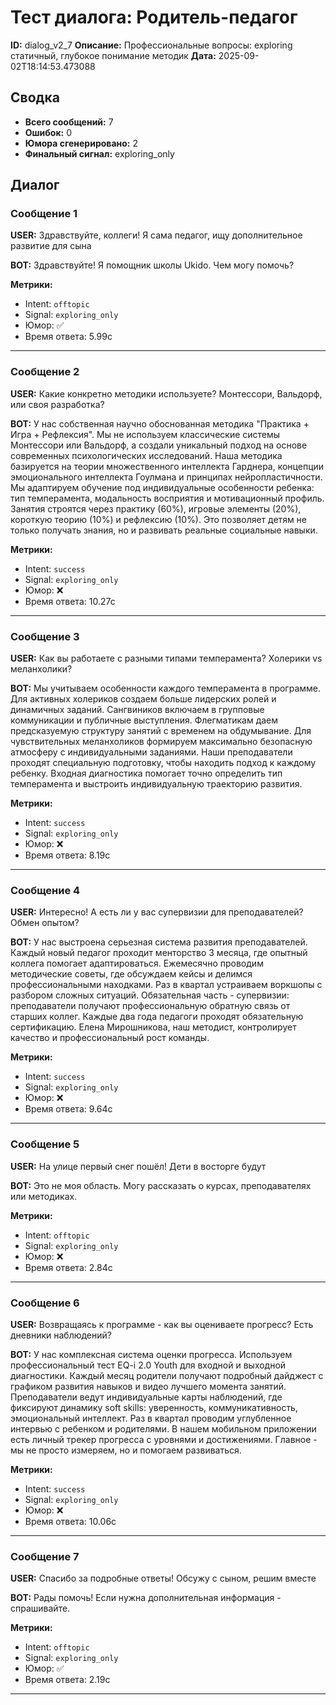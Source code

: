 # Тест диалога: Родитель-педагог

**ID:** dialog_v2_7
**Описание:** Профессиональные вопросы: exploring статичный, глубокое понимание методик
**Дата:** 2025-09-02T18:14:53.473088

## Сводка

- **Всего сообщений:** 7
- **Ошибок:** 0
- **Юмора сгенерировано:** 2
- **Финальный сигнал:** exploring_only

## Диалог

### Сообщение 1

**USER:** Здравствуйте, коллеги! Я сама педагог, ищу дополнительное развитие для сына

**BOT:** Здравствуйте! Я помощник школы Ukido. Чем могу помочь?

**Метрики:**
- Intent: `offtopic`
- Signal: `exploring_only`
- Юмор: ✅
- Время ответа: 5.99с

---

### Сообщение 2

**USER:** Какие конкретно методики используете? Монтессори, Вальдорф, или своя разработка?

**BOT:** У нас собственная научно обоснованная методика "Практика + Игра + Рефлексия". Мы не используем классические системы Монтессори или Вальдорф, а создали уникальный подход на основе современных психологических исследований. Наша методика базируется на теории множественного интеллекта Гарднера, концепции эмоционального интеллекта Гоулмана и принципах нейропластичности. Мы адаптируем обучение под индивидуальные особенности ребенка: тип темперамента, модальность восприятия и мотивационный профиль. Занятия строятся через практику (60%), игровые элементы (20%), короткую теорию (10%) и рефлексию (10%). Это позволяет детям не только получать знания, но и развивать реальные социальные навыки.

**Метрики:**
- Intent: `success`
- Signal: `exploring_only`
- Юмор: ❌
- Время ответа: 10.27с

---

### Сообщение 3

**USER:** Как вы работаете с разными типами темперамента? Холерики vs меланхолики?

**BOT:** Мы учитываем особенности каждого темперамента в программе. Для активных холериков создаем больше лидерских ролей и динамичных заданий. Сангвиников включаем в групповые коммуникации и публичные выступления. Флегматикам даем предсказуемую структуру занятий с временем на обдумывание. Для чувствительных меланхоликов формируем максимально безопасную атмосферу с индивидуальными заданиями. Наши преподаватели проходят специальную подготовку, чтобы находить подход к каждому ребенку. Входная диагностика помогает точно определить тип темперамента и выстроить индивидуальную траекторию развития.

**Метрики:**
- Intent: `success`
- Signal: `exploring_only`
- Юмор: ❌
- Время ответа: 8.19с

---

### Сообщение 4

**USER:** Интересно! А есть ли у вас супервизии для преподавателей? Обмен опытом?

**BOT:** У нас выстроена серьезная система развития преподавателей. Каждый новый педагог проходит менторство 3 месяца, где опытный коллега помогает адаптироваться. Ежемесячно проводим методические советы, где обсуждаем кейсы и делимся профессиональными находками. Раз в квартал устраиваем воркшопы с разбором сложных ситуаций. Обязательная часть - супервизии: преподаватели получают профессиональную обратную связь от старших коллег. Каждые два года педагоги проходят обязательную сертификацию. Елена Мирошникова, наш методист, контролирует качество и профессиональный рост команды.

**Метрики:**
- Intent: `success`
- Signal: `exploring_only`
- Юмор: ❌
- Время ответа: 9.64с

---

### Сообщение 5

**USER:** На улице первый снег пошёл! Дети в восторге будут

**BOT:** Это не моя область. Могу рассказать о курсах, преподавателях или методиках.

**Метрики:**
- Intent: `offtopic`
- Signal: `exploring_only`
- Юмор: ❌
- Время ответа: 2.84с

---

### Сообщение 6

**USER:** Возвращаясь к программе - как вы оцениваете прогресс? Есть дневники наблюдений?

**BOT:** У нас комплексная система оценки прогресса. Используем профессиональный тест EQ-i 2.0 Youth для входной и выходной диагностики. Каждый месяц родители получают подробный дайджест с графиком развития навыков и видео лучшего момента занятий. Преподаватели ведут индивидуальные карты наблюдений, где фиксируют динамику soft skills: уверенность, коммуникативность, эмоциональный интеллект. Раз в квартал проводим углубленное интервью с ребенком и родителями. В нашем мобильном приложении есть личный трекер прогресса с уровнями и достижениями. Главное - мы не просто измеряем, но и помогаем развиваться.

**Метрики:**
- Intent: `success`
- Signal: `exploring_only`
- Юмор: ❌
- Время ответа: 10.06с

---

### Сообщение 7

**USER:** Спасибо за подробные ответы! Обсужу с сыном, решим вместе

**BOT:** Рады помочь! Если нужна дополнительная информация - спрашивайте.

**Метрики:**
- Intent: `offtopic`
- Signal: `exploring_only`
- Юмор: ✅
- Время ответа: 2.19с

---

